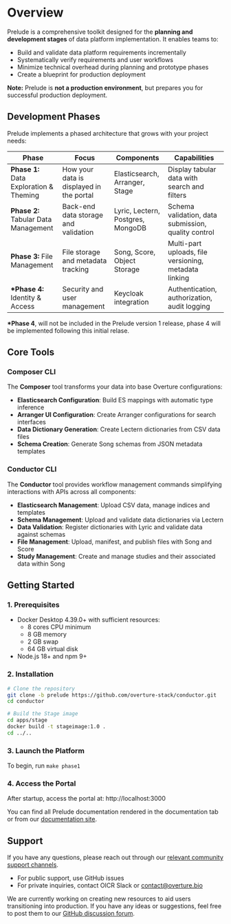# Overview

Prelude is a comprehensive toolkit designed for the **planning and development stages** of data platform implementation. It enables teams to:

- Build and validate data platform requirements incrementally
- Systematically verify requirements and user workflows
- Minimize technical overhead during planning and prototype phases
- Create a blueprint for production deployment

**Note:** Prelude is **not a production environment**, but prepares you for successful production deployment.

## Development Phases

Prelude implements a phased architecture that grows with your project needs:

| Phase                                   | Focus                                    | Components                        | Capabilities                                          |
| --------------------------------------- | ---------------------------------------- | --------------------------------- | ----------------------------------------------------- |
| **Phase 1:** Data Exploration & Theming | How your data is displayed in the portal | Elasticsearch, Arranger, Stage    | Display tabular data with search and filters          |
| **Phase 2:** Tabular Data Management    | Back-end data storage and validation     | Lyric, Lectern, Postgres, MongoDB | Schema validation, data submission, quality control   |
| **Phase 3:** File Management            | File storage and metadata tracking       | Song, Score, Object Storage       | Multi-part uploads, file versioning, metadata linking |
| **\*Phase 4:** Identity & Access        | Security and user management             | Keycloak integration              | Authentication, authorization, audit logging          |

**\*Phase 4**, will not be included in the Prelude version 1 release, phase 4 will be implemented following this initial relase.

## Core Tools

### Composer CLI

The **Composer** tool transforms your data into base Overture configurations:

- **Elasticsearch Configuration**: Build ES mappings with automatic type inference
- **Arranger UI Configuration**: Create Arranger configurations for search interfaces
- **Data Dictionary Generation**: Create Lectern dictionaries from CSV data files
- **Schema Creation**: Generate Song schemas from JSON metadata templates

### Conductor CLI

The **Conductor** tool provides workflow management commands simplifying interactions with APIs across all components:

- **Elasticsearch Management**: Upload CSV data, manage indices and templates
- **Schema Management**: Upload and validate data dictionaries via Lectern
- **Data Validation**: Register dictionaries with Lyric and validate data against schemas
- **File Management**: Upload, manifest, and publish files with Song and Score
- **Study Management**: Create and manage studies and their associated data within Song

## Getting Started

### 1. Prerequisites

- Docker Desktop 4.39.0+ with sufficient resources:
  - 8 cores CPU minimum
  - 8 GB memory
  - 2 GB swap
  - 64 GB virtual disk
- Node.js 18+ and npm 9+

### 2. Installation

```bash
# Clone the repository
git clone -b prelude https://github.com/overture-stack/conductor.git
cd conductor

# Build the Stage image
cd apps/stage
docker build -t stageimage:1.0 .
cd ../..
```

### 3. Launch the Platform

To begin, run `make phase1`

### 4. Access the Portal

After startup, access the portal at: http://localhost:3000

You can find all Prelude documentation rendered in the documentation tab or from our [documentation site](https://docs.overture.bio/other-software/prelude).

## Support

If you have any questions, please reach out through our [relevant community support channels](https://docs.overture.bio/community/support).

- For public support, use GitHub issues
- For private inquiries, contact OICR Slack or contact@overture.bio

We are currently working on creating new resources to aid users transitioning into production. If you have any ideas or suggestions, feel free to post them to our [GitHub discussion forum](https://github.com/overture-stack/docs/discussions/categories/ideas).

